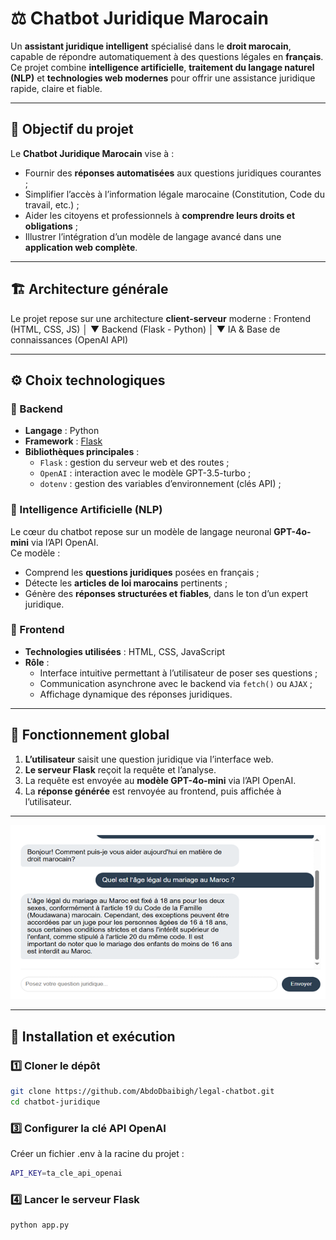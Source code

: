 # ⚖️ Chatbot Juridique Marocain

Un **assistant juridique intelligent** spécialisé dans le **droit marocain**, capable de répondre automatiquement à des questions légales en **français**.  
Ce projet combine **intelligence artificielle**, **traitement du langage naturel (NLP)** et **technologies web modernes** pour offrir une assistance juridique rapide, claire et fiable.

---

## 🧠 Objectif du projet

Le **Chatbot Juridique Marocain** vise à :

- Fournir des **réponses automatisées** aux questions juridiques courantes ;
- Simplifier l’accès à l’information légale marocaine (Constitution, Code du travail, etc.) ;
- Aider les citoyens et professionnels à **comprendre leurs droits et obligations** ;
- Illustrer l’intégration d’un modèle de langage avancé dans une **application web complète**.

---

## 🏗️ Architecture générale

Le projet repose sur une architecture **client-serveur** moderne :
Frontend (HTML, CSS, JS)
│
▼
Backend (Flask - Python)
│
▼
IA & Base de connaissances (OpenAI API)


---

## ⚙️ Choix technologiques

### 🔹 Backend

- **Langage** : Python  
- **Framework** : [Flask](https://flask.palletsprojects.com/)  
- **Bibliothèques principales** :
  - `Flask` : gestion du serveur web et des routes ;
  - `OpenAI` : interaction avec le modèle GPT-3.5-turbo ;
  - `dotenv` : gestion des variables d’environnement (clés API) ;

### 🔹 Intelligence Artificielle (NLP)

Le cœur du chatbot repose sur un modèle de langage neuronal **GPT-4o-mini** via l’API OpenAI.  
Ce modèle :

- Comprend les **questions juridiques** posées en français ;
- Détecte les **articles de loi marocains** pertinents ;
- Génère des **réponses structurées et fiables**, dans le ton d’un expert juridique.

### 🔹 Frontend

- **Technologies utilisées** : HTML, CSS, JavaScript  
- **Rôle** :
  - Interface intuitive permettant à l’utilisateur de poser ses questions ;
  - Communication asynchrone avec le backend via `fetch()` ou `AJAX` ;
  - Affichage dynamique des réponses juridiques.

---

## 🧩 Fonctionnement global

1. **L’utilisateur** saisit une question juridique via l’interface web.  
2. **Le serveur Flask** reçoit la requête et l’analyse.  
3. La requête est envoyée au **modèle GPT-4o-mini** via l’API OpenAI.  
4. La **réponse générée** est renvoyée au frontend, puis affichée à l’utilisateur.

---

![Interface du Chatbot](interface_chatbot.png)

---

## 🚀 Installation et exécution

### 1️⃣ Cloner le dépôt

```bash
git clone https://github.com/AbdoDbaibigh/legal-chatbot.git
cd chatbot-juridique
```

### 3️⃣ Configurer la clé API OpenAI

Créer un fichier .env à la racine du projet :
```bash
API_KEY=ta_cle_api_openai
```

### 4️⃣ Lancer le serveur Flask
```bash
python app.py
```